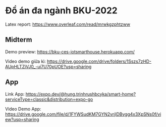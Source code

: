 # Đồ án đa ngành BKU-2022

Latex report: https://www.overleaf.com/read/mrwkgzphtzww

## Midterm
Demo preview: https://bku-ces-iotsmarthouse.herokuapp.com/

Video demo giữa kì: https://drive.google.com/drive/folders/1Sszs7zHD-AUpHLTZiVJ0_-ui7U70pUOE?usp=sharing


## App
Link App: https://expo.dev/@hung.trinhrushbcyka/smart-home?serviceType=classic&distribution=expo-go

Video Demo App: https://drive.google.com/file/d/1FYWSudKM7GYN2vrjIDBvgg4x3XpSNs0f/view?usp=sharing
